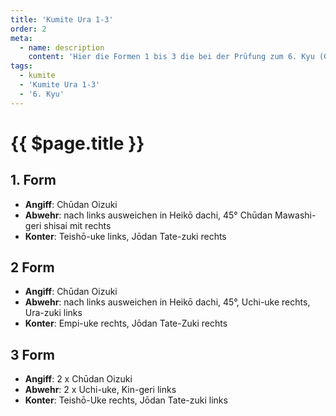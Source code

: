 ```yaml
---
title: 'Kumite Ura 1-3'
order: 2
meta:
  - name: description
    content: 'Hier die Formen 1 bis 3 die bei der Prüfung zum 6. Kyu (Grüngurt) gezeigt werden.'
tags:
  - kumite
  - 'Kumite Ura 1-3'
  - '6. Kyu'
---
```


# {{ $page.title }}

<ShowDescription />

## 1. Form

- **Angiff**: Chūdan Oizuki
- **Abwehr**: nach links ausweichen in Heikō dachi, 45° Chūdan Mawashi-geri shisai mit rechts
- **Konter**: Teishō-uke links, Jōdan Tate-zuki rechts

<YouTube videoid="kGzqWCbIeNY" start="14" end="25" mute="1" />

## 2 Form

- **Angiff**: Chūdan Oizuki
- **Abwehr**: nach links ausweichen in Heikō dachi, 45°, Uchi-uke rechts, Ura-zuki links
- **Konter**: Empi-uke rechts, Jōdan Tate-Zuki rechts

<YouTube videoid="ymb6pERfOyk" start="4" end="26" mute="1" />

## 3 Form

- **Angiff**: 2 x Chūdan Oizuki
- **Abwehr**: 2 x Uchi-uke, Kin-geri links
- **Konter**: Teishō-Uke rechts, Jōdan Tate-zuki links

<YouTube videoid="3K3PLR6eOWo" start="5" end="20" mute="1" />